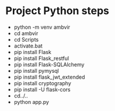 # Project Python steps

- python -m venv ambvir
- cd ambvir
- cd Scripts
- activate.bat
- pip install Flask
- pip install Flask_restful
- pip install Flask-SQLAlchemy
- pip install pymysql
- pip install flask_jwt_extended
- pip install cryptography
- pip install -U flask-cors
- cd../..
- python app.py

